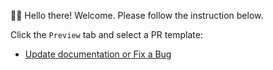 👋👋 Hello there! Welcome. Please follow the instruction below. 

Click the `Preview` tab and select a PR template:

- [Update documentation or Fix a Bug](?expand=1&template=standard-change.md)
